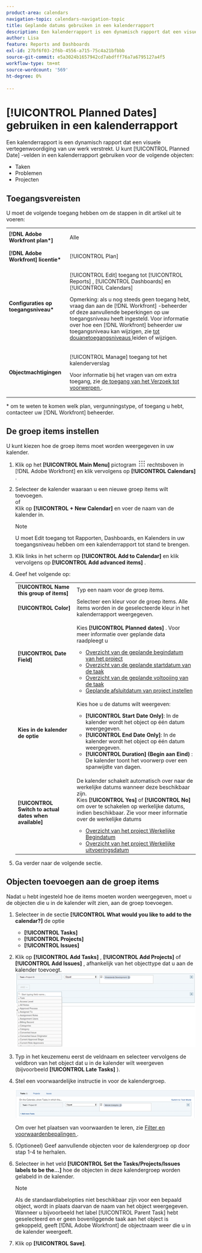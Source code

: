 ```yaml
---
product-area: calendars
navigation-topic: calendars-navigation-topic
title: Geplande datums gebruiken in een kalenderrapport
description: Een kalenderrapport is een dynamisch rapport dat een visuele vertegenwoordiging van uw werk verstrekt. U kunt de Geplande gebieden van de Datum in een kalenderrapport voor taken, kwesties, en projecten gebruiken.
author: Lisa
feature: Reports and Dashboards
exl-id: 27bf6f03-2f6b-4556-a715-75c4a21bfbbb
source-git-commit: e5a3024b1657942cd7abdfff76a7a6795127a4f5
workflow-type: tm+mt
source-wordcount: '569'
ht-degree: 0%

---
```


# [!UICONTROL Planned Dates] gebruiken in een kalenderrapport

Een kalenderrapport is een dynamisch rapport dat een visuele vertegenwoordiging van uw werk verstrekt. U kunt [!UICONTROL Planned Date] -velden in een kalenderrapport gebruiken voor de volgende objecten:

* Taken
* Problemen
* Projecten

## Toegangsvereisten

U moet de volgende toegang hebben om de stappen in dit artikel uit te voeren:

<table style="table-layout:auto"> 
 <col> 
 </col> 
 <col> 
 </col> 
 <tbody> 
  <tr> 
   <td role="rowheader"><strong>[!DNL Adobe Workfront plan*]</strong></td> 
   <td> <p>Alle</p> </td> 
  </tr> 
  <tr> 
   <td role="rowheader"><strong>[!DNL Adobe Workfront] licentie*</strong></td> 
   <td> <p>[!UICONTROL Plan] </p> </td> 
  </tr> 
  <tr> 
   <td role="rowheader"><strong>Configuraties op toegangsniveau*</strong></td> 
   <td> <p>[!UICONTROL Edit] toegang tot [!UICONTROL Reports] , [!UICONTROL Dashboards] en [!UICONTROL Calendars]</p> <p>Opmerking: als u nog steeds geen toegang hebt, vraag dan aan de [!DNL Workfront] -beheerder of deze aanvullende beperkingen op uw toegangsniveau heeft ingesteld. Voor informatie over hoe een [!DNL Workfront] beheerder uw toegangsniveau kan wijzigen, zie <a href="../../../administration-and-setup/add-users/configure-and-grant-access/create-modify-access-levels.md" class="MCXref xref"> tot douanetoegangsniveaus </a> leiden of wijzigen.</p> </td> 
  </tr> 
  <tr> 
   <td role="rowheader"><strong>Objectmachtigingen</strong></td> 
   <td> <p>[!UICONTROL Manage] toegang tot het kalenderverslag</p> <p>Voor informatie bij het vragen van om extra toegang, zie <a href="../../../workfront-basics/grant-and-request-access-to-objects/request-access.md" class="MCXref xref"> de toegang van het Verzoek tot voorwerpen </a>.</p> </td> 
  </tr> 
 </tbody> 
</table>

&#42; om te weten te komen welk plan, vergunningstype, of toegang u hebt, contacteer uw [!DNL Workfront] beheerder.

## De groep items instellen

U kunt kiezen hoe de groep items moet worden weergegeven in uw kalender.

1. Klik op het **[!UICONTROL Main Menu]** pictogram ![](assets/main-menu-icon.png) rechtsboven in [!DNL Adobe Workfront] en klik vervolgens op **[!UICONTROL Calendars]** .

1. Selecteer de kalender waaraan u een nieuwe groep items wilt toevoegen.\
   of\
   Klik op **[!UICONTROL + New Calendar]** en voer de naam van de kalender in.

   >[!NOTE]
   >
   >U moet Edit toegang tot Rapporten, Dashboards, en Kalenders in uw toegangsniveau hebben om een kalenderrapport tot stand te brengen.

1. Klik links in het scherm op **[!UICONTROL Add to Calendar]** en klik vervolgens op **[!UICONTROL Add advanced items]** .

1. Geef het volgende op:

   <table style="table-layout:auto">
    <col>
    <col>
    <tbody>
     <tr>
      <td role="rowheader"><strong>[!UICONTROL Name this group of items]</strong></td>
      <td>Typ een naam voor de groep items.</td>
     </tr>
     <tr>
      <td role="rowheader"><strong>[!UICONTROL Color]</strong></td>
      <td>Selecteer een kleur voor de groep items. Alle items worden in de geselecteerde kleur in het kalenderrapport weergegeven.</td>
     </tr>
     <tr>
      <td role="rowheader"><strong>[!UICONTROL Date Field]</strong></td>
      <td><p>Kies <strong>[!UICONTROL Planned dates]</strong> . Voor meer informatie over geplande data raadpleegt u </p>
       <ul>
        <li><a href="../../../manage-work/projects/planning-a-project/project-planned-start-date.md" class="MCXref xref">Overzicht van de geplande begindatum van het project</a></li>
        <li><a href="../../../manage-work/tasks/task-information/task-planned-start-date.md" class="MCXref xref">Overzicht van de geplande startdatum van de taak</a></li>
        <li><a href="../../../manage-work/tasks/task-information/task-planned-completion-date.md" class="MCXref xref">Overzicht van de geplande voltooiing van de taak</a></li>
        <li><a href="../../../manage-work/projects/planning-a-project/project-planned-completion-date.md" class="MCXref xref">Geplande afsluitdatum van project instellen</a><br></li>
       </ul></td>
     </tr>
     <tr>
      <td role="rowheader"><strong>Kies in de kalender de optie</strong></td>
      <td><p>Kies hoe u de datums wilt weergeven:</p>
       <ul>
        <li><strong>[!UICONTROL Start Date Only]</strong>: In de kalender wordt het object op één datum weergegeven.</li>
        <li><strong>[!UICONTROL End Date Only]</strong>: In de kalender wordt het object op één datum weergegeven.</li>
        <li><strong>[!UICONTROL Duration] (Begin aan Eind) </strong>: De kalender toont het voorwerp over een spanwijdte van dagen.</li>
       </ul></td>
     </tr>
     <tr data-mc-conditions="">
      <td role="rowheader"><strong>[!UICONTROL Switch to actual dates when available]</strong></td>
      <td><p>De kalender schakelt automatisch over naar de werkelijke datums wanneer deze beschikbaar zijn. <br> Kies <strong>[!UICONTROL Yes]</strong> of <strong>[!UICONTROL No]</strong> om over te schakelen op werkelijke datums, indien beschikbaar. Zie voor meer informatie over de werkelijke datums</p>
       <ul>
        <li><a href="../../../manage-work/projects/planning-a-project/project-actual-start-date.md" class="MCXref xref">Overzicht van het project Werkelijke Begindatum </a></li>
        <li><a href="../../../manage-work/projects/planning-a-project/project-actual-completion-date.md" class="MCXref xref">Overzicht van het project Werkelijke uitvoeringsdatum </a></li>
       </ul></td>
     </tr>
    </tbody>
   </table>

1. Ga verder naar de volgende sectie.

## Objecten toevoegen aan de groep items

Nadat u hebt ingesteld hoe de items moeten worden weergegeven, moet u de objecten die u in de kalender wilt zien, aan de groep toevoegen.

1. Selecteer in de sectie **[!UICONTROL What would you like to add to the calendar?]** de optie

   * **[!UICONTROL Tasks]**
   * **[!UICONTROL Projects]**
   * **[!UICONTROL Issues]**

1. Klik op **[!UICONTROL Add Tasks]** , **[!UICONTROL Add Projects]** of **[!UICONTROL Add Issues]** , afhankelijk van het objecttype dat u aan de kalender toevoegt.\
   ![ Uitgezochte voorwerp voor kalender ](assets/field-name.png)

1. Typ in het keuzemenu eerst de veldnaam en selecteer vervolgens de veldbron van het object dat u in de kalender wilt weergeven (bijvoorbeeld **[!UICONTROL Late Tasks]** ).
1. Stel een voorwaardelijke instructie in voor de kalendergroep.

   ![ verklaring van de Voorwaarde ](assets/condition-statement-calendar.png)

   Om over het plaatsen van voorwaarden te leren, zie [ Filter en voorwaardenbepalingen ](../../../reports-and-dashboards/reports/reporting-elements/filter-condition-modifiers.md).

1. (Optioneel) Geef aanvullende objecten voor de kalendergroep op door stap 1-4 te herhalen.
1. Selecteer in het veld **[!UICONTROL Set the Tasks/Projects/Issues labels to be the...]** hoe de objecten in deze kalendergroep worden gelabeld in de kalender.

   >[!NOTE]
   >
   >Als de standaardlabelopties niet beschikbaar zijn voor een bepaald object, wordt in plaats daarvan de naam van het object weergegeven. Wanneer u bijvoorbeeld het label [!UICONTROL Parent Task] hebt geselecteerd en er geen bovenliggende taak aan het object is gekoppeld, geeft [!DNL Adobe Workfront] de objectnaam weer die u in de kalender weergeeft.

1. Klik op **[!UICONTROL Save]**.
